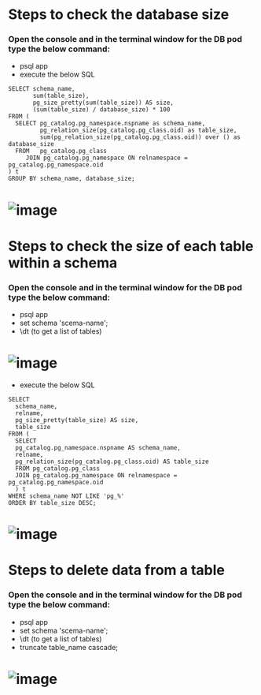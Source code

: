 # Steps to check the database size

### Open the console and in the terminal window for the DB pod type the below command:
- psql app
- execute the below SQL
```
SELECT schema_name, 
       sum(table_size),
	   pg_size_pretty(sum(table_size)) AS size,
       (sum(table_size) / database_size) * 100
FROM (
  SELECT pg_catalog.pg_namespace.nspname as schema_name,
         pg_relation_size(pg_catalog.pg_class.oid) as table_size,
         sum(pg_relation_size(pg_catalog.pg_class.oid)) over () as database_size
  FROM   pg_catalog.pg_class
     JOIN pg_catalog.pg_namespace ON relnamespace = pg_catalog.pg_namespace.oid
) t
GROUP BY schema_name, database_size;
```


# ![image](https://user-images.githubusercontent.com/90332175/215883505-a6c0890e-dad9-4c2b-9e3e-5fd661e903ea.png)


# Steps to check the size of each table within a schema

### Open the console and in the terminal window for the DB pod type the below command:
- psql app
- set schema 'scema-name';
- \dt (to get a list of tables)

# ![image](https://user-images.githubusercontent.com/90332175/215885264-cf89c30e-7409-477d-aa45-322eb7f8dec8.png)

- execute the below SQL
```
SELECT
  schema_name,
  relname,
  pg_size_pretty(table_size) AS size,
  table_size
FROM (
  SELECT
  pg_catalog.pg_namespace.nspname AS schema_name,
  relname,
  pg_relation_size(pg_catalog.pg_class.oid) AS table_size
  FROM pg_catalog.pg_class
  JOIN pg_catalog.pg_namespace ON relnamespace = pg_catalog.pg_namespace.oid
  ) t
WHERE schema_name NOT LIKE 'pg_%'
ORDER BY table_size DESC;
```
# ![image](https://user-images.githubusercontent.com/90332175/215885708-4580f3f7-0ac6-4220-a70c-7745c2bdaf25.png)


# Steps to delete data from a table

### Open the console and in the terminal window for the DB pod type the below command:
- psql app
- set schema 'scema-name';
- \dt (to get a list of tables)
- truncate table_name cascade;

# ![image](https://user-images.githubusercontent.com/90332175/215888018-7313241f-2ed2-41f7-9499-545fde9bb81f.png)

